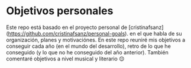 Objetivos personales
==============

Este repo está basado en el proyecto personal de [cristinafsanz] (https://github.com/cristinafsanz/personal-goals).
en el que habla de su organización, planes y motivaciónes. En este repo reuniré mis objetivos a conseguir cada año (en el mundo del desarrollo), retro de lo que he conseguido (y lo que no he conseguido del año anterior). También comentaré objetivos a nivel musical y literario 😌
